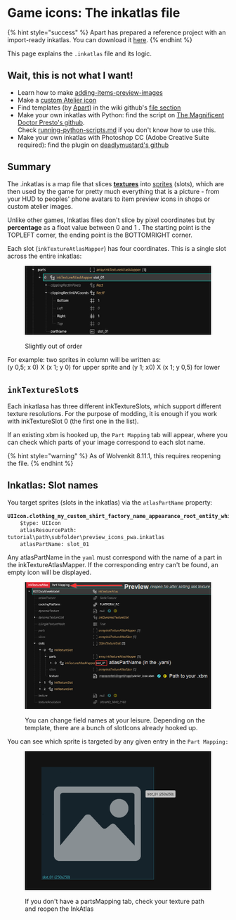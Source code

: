 # Game icons: The inkatlas file

{% hint style="success" %}
Apart has prepared a reference project with an import-ready inkatlas. You can download it [here](https://mega.nz/file/vUUDEQxS#w66XKJ7acIsnXuJcOBEwPPDcm4GFtSa06MzZccAaX8Y).
{% endhint %}

This page explains the `.inkatlas` file and its logic.

## Wait, this is not what I want!

* Learn how to make [adding-items-preview-images](../../modding-guides/custom-icons-and-ui/adding-items-preview-images/ "mention")&#x20;
* Make a [custom Atelier icon](../../modding-guides/items-equipment/adding-new-items/adding-items-atelier-integration.md#generating-an-icon)
* Find templates (by [Apart](https://app.gitbook.com/u/M4VsHKJyn3PakV5tOmAF87H61wh2 "mention")) in the wiki github's [file section](https://github.com/CDPR-Modding-Documentation/Cyberpunk-Modding-Docs/tree/main/\_resources\_and\_assets/icons)
* Make your own inkatlas with Python: find the script on [The Magnificent Doctor Presto's github](https://github.com/DoctorPresto/Cyberpunk-Helper-Scripts/blob/main/generate\_inkatlas.py). \
  Check [running-python-scripts.md](../../for-mod-creators/modding-guides/everything-else/running-python-scripts.md "mention") if you don't know how to use this.
* Make your own inkatlas with Photoshop CC (Adobe Creative Suite required): find the plugin on [deadlymustard's github](https://github.com/deadlymustard/inkatlas-utils)

## Summary

The .inkatlas is a map file that slices [**textures**](../materials/textures.md) into [sprites](https://stackoverflow.com/a/34575810) (slots), which are then used by the game for pretty much everything that is a picture - from your HUD to peoples' phone avatars to item preview icons in shops or custom atelier images.&#x20;

Unlike other games, Inkatlas files don't slice by pixel coordinates but by **percentage** as a float value between 0 and 1 . The starting point is the TOPLEFT corner, the ending point is the BOTTOMRIGHT corner.&#x20;

Each slot (`inkTextureAtlasMapper`) has four coordinates. This is a single slot across the entire inkatlas:

<figure><img src="../../.gitbook/assets/inkatlas_coordinates.png" alt=""><figcaption><p>Slightly out of order</p></figcaption></figure>

For example: two sprites in column will be written as:\
(y 0,5; x 0) X (x 1; y 0) for upper sprite and (y 1; x0) X (x 1; y 0,5) for lower

## `inkTextureSlot`s

Each inkatlasa has three different inkTextureSlots, which support different texture resolutions. For the purpose of modding, it is enough if you work with inkTextureSlot 0 (the first one in the list).

If an existing xbm is hooked up, the `Part Mapping` tab will appear, where you can check which parts of your image correspond to each slot name.

{% hint style="warning" %}
As of Wolvenkit 8.11.1, this requires reopening the file.
{% endhint %}

## Inkatlas: Slot names

You target sprites (slots in the inkatlas) via the `atlasPartName` property:&#x20;

<pre class="language-yaml"><code class="lang-yaml"><strong>UIIcon.clothing_my_custom_shirt_factory_name_appearance_root_entity_white_red_Female_:
</strong>    $type: UIIcon
    atlasResourcePath: tutorial\path\subfolder\preview_icons_pwa.inkatlas
    atlasPartName: slot_01
</code></pre>

Any atlasPartName in the `yaml` must correspond with the name of a part in the inkTextureAtlasMapper.  If the corresponding entry can't be found, an empty icon will be displayed.

<figure><img src="../../.gitbook/assets/inkatlas_slot_names.png" alt=""><figcaption><p>You can change field names at your leisure. Depending on the template, there are a bunch of slotIcons already hooked up.</p></figcaption></figure>

You can see which sprite is targeted by any given entry in the `Part Mapping:`

<figure><img src="../../.gitbook/assets/inkatlas partsMapping.png" alt=""><figcaption><p>If you don't have a partsMapping tab, check your texture path and reopen the InkAtlas</p></figcaption></figure>

